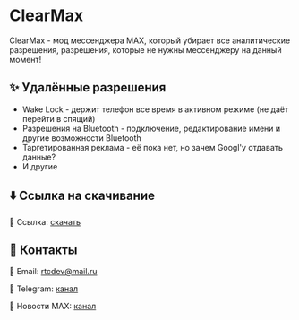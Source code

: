 # ClearMax
ClearMax - мод мессенджера MAX, который убирает все аналитические разрешения, разрешения, которые не нужны мессенджеру на данный момент!

## ✨ Удалённые разрешения
- Wake Lock - держит телефон все время в активном режиме (не даёт перейти в спящий)
- Разрешения на Bluetooth - подключение, редактирование имени и другие возможности Bluetooth
- Таргетированная реклама - её пока нет, но зачем Googl'у отдавать данные?
- И другие

## ⬇️ Ссылка на скачивание
🔗 Ссылка: [скачать](https://workupload.com/file/23XUX65ZfcZ)

## 📩 Контакты
📧 Email: rtcdev@mail.ru

📲 Telegram: [канал](https://t.me/ratcraft)

📰 Новости MAX: [канал](https://t.me/AboutMaxTGC)
